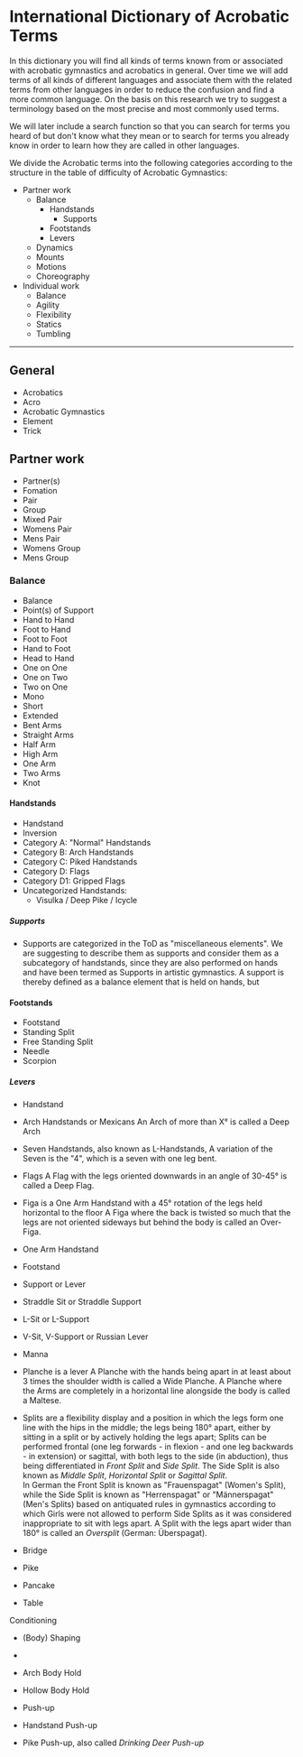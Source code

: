 # International Dictionary of Acrobatic Terms

In this dictionary you will find all kinds of terms known from or associated with acrobatic gymnastics and acrobatics in general. Over time we will add terms of all kinds of different languages and associate them with the related terms from other languages in order to reduce the confusion and find a more common language. On the basis on this research we try to suggest a terminology based on the most precise and most commonly used terms. 

We will later include a search function so that you can search for terms you heard of but don't know what they mean or to search for terms you already know in order to learn how they are called in other languages. 

We divide the Acrobatic terms into the following categories according to the structure in the table of difficulty of Acrobatic Gymnastics:  

* Partner work
    * Balance
       * Handstands
         * Supports 
       * Footstands
       * Levers
    * Dynamics
    * Mounts
    * Motions
    * Choreography
* Individual work
    * Balance
    * Agility
    * Flexibility
    * Statics
    * Tumbling

---

## General

* Acrobatics
* Acro
* Acrobatic Gymnastics
* Element
* Trick


## Partner work

* Partner(s)
* Fomation
* Pair
* Group
* Mixed Pair
* Womens Pair
* Mens Pair
* Womens Group
* Mens Group


### Balance

* Balance
* Point(s) of Support
* Hand to Hand
* Foot to Hand
* Foot to Foot
* Hand to Foot
* Head to Hand
* One on One
* One on Two
* Two on One
* Mono
* Short
* Extended
* Bent Arms
* Straight Arms
* Half Arm
* High Arm
* One Arm
* Two Arms
* Knot


#### Handstands

* Handstand
* Inversion
* Category A: "Normal" Handstands
* Category B: Arch Handstands
* Category C: Piked Handstands
* Category D: Flags
* Category D1: Gripped Flags
* Uncategorized Handstands:
  * Visulka / Deep Pike / Icycle


##### Supports

* Supports are categorized in the ToD as "miscellaneous elements". We are suggesting to describe them as supports and consider them as a subcategory of handstands, since they are also performed on hands and have been termed as Supports in artistic gymnastics. A support is thereby defined as a balance element that is held on hands, but 


#### Footstands

* Footstand
* Standing Split
* Free Standing Split
* Needle
* Scorpion


##### Levers


* Handstand
* Arch Handstands or Mexicans
An Arch of more than X° is called a Deep Arch
* Seven Handstands, also known as L-Handstands, 
A variation of the Seven is the "4", which is a seven with one leg bent. 
* Flags
A Flag with the legs oriented downwards in an angle of 30-45° is called a Deep Flag.
* Figa is a One Arm Handstand with a 45° rotation of the legs held horizontal to the floor
A Figa where the back is twisted so much that the legs are not oriented sideways but behind the body is called an Over-Figa. 
* One Arm Handstand


* Footstand
* Support or Lever

* Straddle Sit or Straddle Support
* L-Sit or L-Support
* V-Sit, V-Support or Russian Lever 
* Manna 
* Planche is a lever 
A Planche with the hands being apart in at least about 3 times the shoulder width is called a Wide Planche. 
A Planche where the Arms are completely in a horizontal line alongside the body is called a Maltese.


* Splits are a flexibility display and a position in which the legs form one line with the hips in the middle; the legs being 180° apart, either by sitting in a split or by actively holding the legs apart; Splits can be performed frontal (one leg forwards - in flexion - and one leg backwards - in extension) or sagittal, with both legs to the side (in abduction), thus being differentiated in *Front Split* and *Side Split*. The Side Split is also known as *Middle Split*, *Horizontal Split* or *Sagittal Split*.  
In German the Front Split is known as "Frauenspagat" (Women's Split), while the Side Split is known as "Herrenspagat" or "Männerspagat" (Men's Splits) based on antiquated rules in gymnastics according to which Girls were not allowed to perform Side Splits as it was considered inappropriate to sit with legs apart. 
A Split with the legs apart wider than 180° is called an *Oversplit* (German: Überspagat). 

* Bridge 
* Pike 
* Pancake 
* Table 


Conditioning
* (Body) Shaping
* 
* Arch Body Hold
* Hollow Body Hold

* Push-up
* Handstand Push-up
* Pike Push-up, also called *Drinking Deer Push-up*
